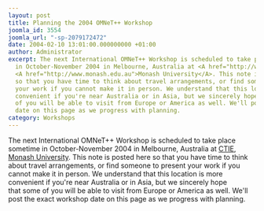 ```yaml
---
layout: post
title: Planning the 2004 OMNeT++ Workshop
joomla_id: 3554
joomla_url: "-sp-2079172472"
date: 2004-02-10 13:01:00.000000000 +01:00
author: Administrator
excerpt: The next International OMNeT++ Workshop is scheduled to take place sometime
  in October-November 2004 in Melbourne, Australia at <A href="http://www.ctie.monash.edu.au">CTIE</A>,
  <A href="http://www.monash.edu.au">Monash University</A>. This note is posted here
  so that you have time to think about travel arrangements, or find someone to present
  your work if you cannot make it in person. We understand that this location is more
  convenient if you're near Australia or in Asia, but we sincerely hope that&nbsp;some
  of you will be able to visit from Europe or America as well. We'll post the exact&nbsp;workshop
  date on this page as we progress with planning.
category: Workshops
---
```

The next International OMNeT++ Workshop is scheduled to take place sometime in October-November 2004 in Melbourne, Australia at <A href="http://www.ctie.monash.edu.au">CTIE</A>, <A href="http://www.monash.edu.au">Monash University</A>. This note is posted here so that you have time to think about travel arrangements, or find someone to present your work if you cannot make it in person. We understand that this location is more convenient if you're near Australia or in Asia, but we sincerely hope that&nbsp;some of you will be able to visit from Europe or America as well. We'll post the exact&nbsp;workshop date on this page as we progress with planning. 
